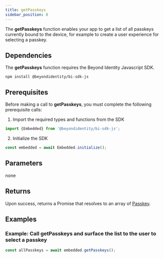 ```yaml
---
title: getPasskeys
sidebar_position: 8
---
```


The **getPasskeys** function enables your app to get a list of all passkeys currently bound to the device, for example to create a user experience for selecting a passkey.

## Dependencies
The **getPasskeys** function requires the Beyond Identity Javascript SDK.
```
npm install @beyondidentity/bi-sdk-js
```
## Prerequisites
Before making a call to **getPasskeys**, you must complete the following prerequisite calls:  

1. Import the required types and functions from the SDK
```javascript
import {Embedded} from '@beyondidentity/bi-sdk-js';
```  

2. Initialize the SDK
```javascript
const embedded = await Embedded.initialize();
```  

## Parameters
none

## Returns
Upon success, returns a Promise that resolves to an array of [Passkey](./js-sdk-passkey-type.md).

## Examples
### Example: Call getPasskeys and surface the list to the user to select a passkey
```javascript
const allPasskeys = await embedded.getPasskeys();
```  
